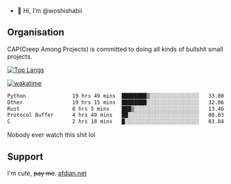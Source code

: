 - 👋 Hi, I’m @woshishabii

## Organisation

CAP(Creep Among Projects) is committed to doing all kinds of bullshit small projects.

[![Top Langs](https://github-readme-stats.vercel.app/api/top-langs/?username=woshishabii&layout=compact)](https://github.com/anuraghazra/github-readme-stats)

[![wakatime](https://wakatime.com/badge/user/34d02784-acc1-4a16-82d7-33fdb53c4ed6.svg)](https://wakatime.com/@34d02784-acc1-4a16-82d7-33fdb53c4ed6)


<!--START_SECTION:waka-->

```txt
Python               19 hrs 49 mins  ████████▒░░░░░░░░░░░░░░░░   33.00 %
Other                19 hrs 15 mins  ████████░░░░░░░░░░░░░░░░░   32.06 %
Rust                 8 hrs 5 mins    ███▒░░░░░░░░░░░░░░░░░░░░░   13.46 %
Protocol Buffer      4 hrs 49 mins   ██░░░░░░░░░░░░░░░░░░░░░░░   08.03 %
C                    2 hrs 18 mins   █░░░░░░░░░░░░░░░░░░░░░░░░   03.84 %
```

<!--END_SECTION:waka-->

Nobody ever watch this shit lol

## Support
I'm cute, ~~pay me~~.
[afdian.net](https://afdian.com/a/woshishabi)

<!---
woshishabii/woshishabii is a ✨ special ✨ repository because its `README.md` (this file) appears on your GitHub profile.
You can click the Preview link to take a look at your changes.
--->
